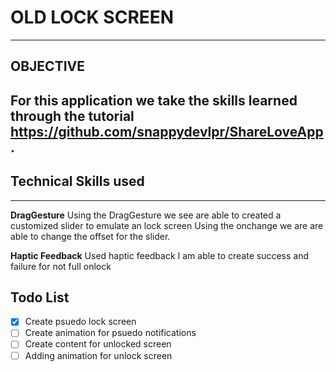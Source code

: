 #  OLD LOCK SCREEN
---
## OBJECTIVE
For this application we take the skills learned through the tutorial https://github.com/snappydevlpr/ShareLoveApp. 
---
## Technical Skills used
---

**DragGesture**
Using the DragGesture we see are able to created a customized slider to emulate an lock screen 
Using the onchange we are are able to change the offset for the slider.

**Haptic Feedback** 
Used haptic feedback I am able to create success and failure for not full onlock

## Todo List
- [x] Create psuedo lock screen 
- [ ] Create animation for psuedo notifications 
- [ ] Create content for unlocked screen
- [ ] Adding animation for unlock screen
